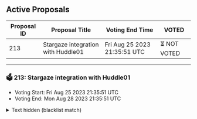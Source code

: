 ## Active Proposals

| Proposal ID | Proposal Title | Voting End Time | VOTED |
|-------------|----------------|-----------------|-------|
| 213 | Stargaze integration with Huddle01 | Fri Aug 25 2023 21:35:51 UTC | ⏳ NOT VOTED |

---

### 🗳 213: Stargaze integration with Huddle01
- Voting Start: Fri Aug 25 2023 21:35:51 UTC
- Voting End: Mon Aug 28 2023 21:35:51 UTC

<details>
<summary>Text hidden (blacklist match)</summary>
 
</details>
